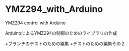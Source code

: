 # YMZ294_with_Arduino
YMZ294 control with Arduino

ArduinoによるYMZ294の制御のためのライブラリの作成

+ブランチのテストのための編集
+テストのための編集その２